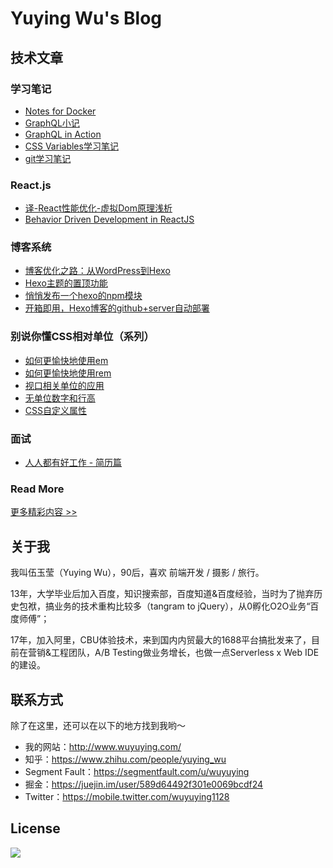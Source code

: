 # Yuying Wu's Blog

## 技术文章

### 学习笔记

* [Notes for Docker](http://www.wuyuying.com/notes-for-docker/)
* [GraphQL小记](http://www.wuyuying.com/graphql/)
* [GraphQL in Action](http://www.wuyuying.com/graphql-in-action/)
* [CSS Variables学习笔记](http://www.wuyuying.com/css-var/)
* [git学习笔记](http://www.wuyuying.com/git/)

### React.js

* [译-React性能优化-虚拟Dom原理浅析](http://www.wuyuying.com/optimizing-react-virtual-dom-explained/)
* [Behavior Driven Development in ReactJS](http://www.wuyuying.com/bdd-in-reactjs/)

### 博客系统

* [博客优化之路：从WordPress到Hexo](http://www.wuyuying.com/blog-opt-wp-hexo/)
* [Hexo主题的置顶功能](http://www.wuyuying.com/hexo-top/)
* [悄悄发布一个hexo的npm模块](http://www.wuyuying.com/npm-publish/)
* [开箱即用，Hexo博客的github+server自动部署](http://www.wuyuying.com/hexo-travis/)

### 别说你懂CSS相对单位（系列）

* [如何更愉快地使用em](http://www.wuyuying.com/css-in-depth-relative-units/)
* [如何更愉快地使用rem](http://www.wuyuying.com/css-in-depth-stop-thinking-in-px/)
* [视口相关单位的应用](http://www.wuyuying.com/css-in-depth-viewport-relative-units/)
* [无单位数字和行高](http://www.wuyuying.com/css-in-depth-unitless-number/)
* [CSS自定义属性](http://www.wuyuying.com/css-in-depth-css-variables/)

### 面试

* [人人都有好工作 - 简历篇](https://github.com/YuyingWu/blog/issues/2)

### Read More

[更多精彩内容 >>](http://www.wuyuying.com/)

## 关于我

我叫伍玉莹（Yuying Wu），90后，喜欢 前端开发 / 摄影 / 旅行。

13年，大学毕业后加入百度，知识搜索部，百度知道&百度经验，当时为了抛弃历史包袱，搞业务的技术重构比较多（tangram to jQuery），从0孵化O2O业务“百度师傅”；

17年，加入阿里，CBU体验技术，来到国内内贸最大的1688平台搞批发来了，目前在营销&工程团队，A/B Testing做业务增长，也做一点Serverless x Web IDE的建设。

## 联系方式

除了在这里，还可以在以下的地方找到我哟～

* 我的网站：http://www.wuyuying.com/
* 知乎：https://www.zhihu.com/people/yuying_wu
* Segment Fault：https://segmentfault.com/u/wuyuying
* 掘金：https://juejin.im/user/589d64492f301e0069bcdf24
* Twitter：https://mobile.twitter.com/wuyuying1128

## License

![](http://static.wuyuying.com/assets/cc-license.png)

